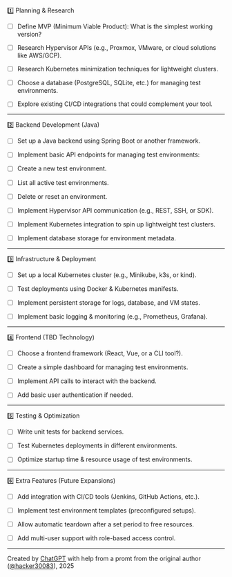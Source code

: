 1️⃣ Planning & Research

- [ ] Define MVP (Minimum Viable Product): What is the simplest working version?

- [ ] Research Hypervisor APIs (e.g., Proxmox, VMware, or cloud solutions like AWS/GCP).

- [ ] Research Kubernetes minimization techniques for lightweight clusters.

- [ ] Choose a database (PostgreSQL, SQLite, etc.) for managing test environments.

- [ ] Explore existing CI/CD integrations that could complement your tool.



---

2️⃣ Backend Development (Java)

- [ ] Set up a Java backend using Spring Boot or another framework.

- [ ] Implement basic API endpoints for managing test environments:

- [ ] Create a new test environment.

- [ ] List all active test environments.

- [ ] Delete or reset an environment.


- [ ] Implement Hypervisor API communication (e.g., REST, SSH, or SDK).

- [ ] Implement Kubernetes integration to spin up lightweight test clusters.

- [ ] Implement database storage for environment metadata.



---

3️⃣ Infrastructure & Deployment

- [ ] Set up a local Kubernetes cluster (e.g., Minikube, k3s, or kind).

- [ ] Test deployments using Docker & Kubernetes manifests.

- [ ] Implement persistent storage for logs, database, and VM states.

- [ ] Implement basic logging & monitoring (e.g., Prometheus, Grafana).



---

4️⃣ Frontend (TBD Technology)

- [ ] Choose a frontend framework (React, Vue, or a CLI tool?).

- [ ] Create a simple dashboard for managing test environments.

- [ ] Implement API calls to interact with the backend.

- [ ] Add basic user authentication if needed.



---

5️⃣ Testing & Optimization

- [ ] Write unit tests for backend services.

- [ ] Test Kubernetes deployments in different environments.

- [ ] Optimize startup time & resource usage of test environments.



---

6️⃣ Extra Features (Future Expansions)

- [ ] Add integration with CI/CD tools (Jenkins, GitHub Actions, etc.).

- [ ] Implement test environment templates (preconfigured setups).

- [ ] Allow automatic teardown after a set period to free resources.

- [ ] Add multi-user support with role-based access control.



---

Created by [ChatGPT](chatGPT.com) with help from a promt from the original author ([@hacker30083](http://github.com/hacker30083)), 2025

 
